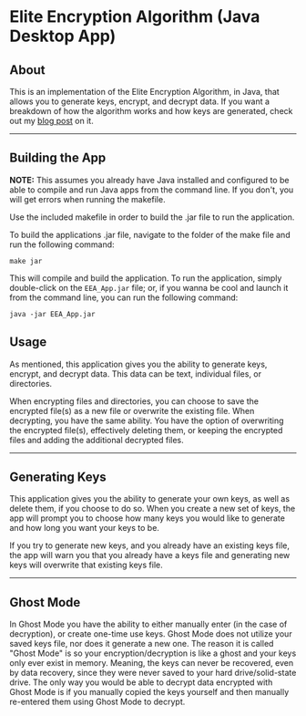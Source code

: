 # Elite Encryption Algorithm (Java Desktop App)
About
--------
This is an implementation of the Elite Encryption Algorithm, in Java, that allows
you to generate keys, encrypt, and decrypt data. If you want a breakdown of how 
the algorithm works and how keys are generated, check out my 
[blog post](https://chiefwithcolorfulshoes.com/blog/Elite_Encryption_Algorithm/) 
on it.
_______________
Building the App
--------
**NOTE:** This assumes you already have Java installed and configured to be able to 
compile and run Java apps from the command line. If you don't, you will get errors
when running the makefile.

Use the included makefile in order to build the .jar file to run the application.

To build the applications .jar file, navigate to the folder of the make file and
run the following command:
```
make jar
```
This will compile and build the application. To run the application, simply 
double-click on the ```EEA_App.jar``` file; or, if you wanna be cool and launch it 
from the command line, you can run the following command:
```
java -jar EEA_App.jar
```

Usage
-------
As mentioned, this application gives you the ability to generate keys, encrypt, and
decrypt data. This data can be text, individual files, or directories. 

When encrypting files and directories, you can choose to save the encrypted file(s)
as a new file or overwrite the existing file.  When decrypting,
you have the same ability. You have the option of overwriting the encrypted file(s),
effectively deleting them, or keeping the encrypted files and adding the additional 
decrypted files.
_________

Generating Keys
-------
This application gives you the ability to generate your own keys, as well as delete
them, if you choose to do so. When you create a new set of keys, the app will 
prompt you to choose how many keys you would like to generate and how long you want
your keys to be.

If you try to generate new keys, and you already have an existing keys file, the app
will warn you that you already have a keys file and generating new keys will 
overwrite that existing keys file.
______

Ghost Mode
------------
In Ghost Mode you have the ability to either manually enter (in the case of
decryption), or create one-time use keys. Ghost Mode does not utilize your saved
keys file, nor does it generate a new one. The reason it is called "Ghost Mode" is
so your encryption/decryption is like a ghost and your keys only ever exist in 
memory. Meaning, the keys can never be recovered, even by data recovery, since they 
were never saved to your hard drive/solid-state drive. The only way you would be 
able to decrypt data encrypted with Ghost Mode is if you manually copied the keys 
yourself and then manually re-entered them using Ghost Mode to decrypt.